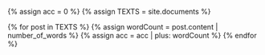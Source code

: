 {%  assign acc = 0  %}
{%  assign TEXTS = site.documents %}
<!-- {%  assign TEXTS = site.posts | concat: site.pages  %}  -->

{% for post in TEXTS %}
    {%  assign wordCount = post.content | number_of_words  %}
    {%  assign acc = acc | plus: wordCount  %}
{%  endfor  %}